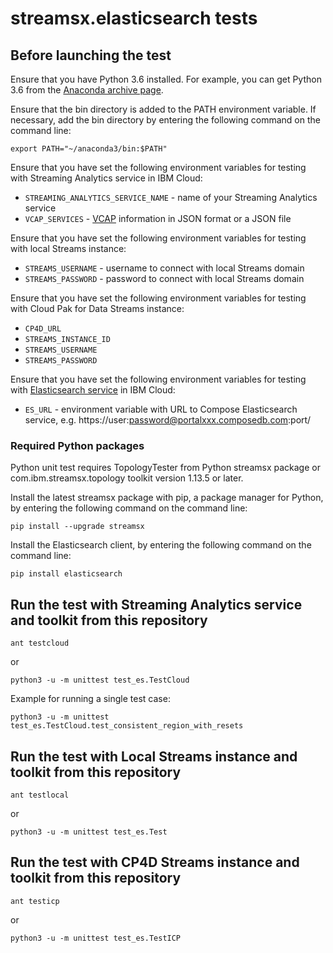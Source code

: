 # streamsx.elasticsearch tests

## Before launching the test

Ensure that you have Python 3.6 installed. For example, you can get Python 3.6 from the [Anaconda archive page](https://repo.continuum.io/archive/index.html).

Ensure that the bin directory is added to the PATH environment variable. If necessary, add the bin directory by entering the following command on the command line:

    export PATH="~/anaconda3/bin:$PATH"

Ensure that you have set the following environment variables for testing with Streaming Analytics service in IBM Cloud:

* `STREAMING_ANALYTICS_SERVICE_NAME` - name of your Streaming Analytics service
* `VCAP_SERVICES` - [VCAP](https://console.bluemix.net/docs/services/StreamingAnalytics/r_vcap_services.html#r_vcap_services) information in JSON format or a JSON file

Ensure that you have set the following environment variables for testing with local Streams instance:

* `STREAMS_USERNAME` - username to connect with local Streams domain
* `STREAMS_PASSWORD` - password to connect with local Streams domain

Ensure that you have set the following environment variables for testing with Cloud Pak for Data Streams instance:

* `CP4D_URL`
* `STREAMS_INSTANCE_ID`
* `STREAMS_USERNAME`
* `STREAMS_PASSWORD`

Ensure that you have set the following environment variables for testing with [Elasticsearch service](https://console.bluemix.net/docs/services/ComposeForElasticsearch/index.html#about-compose-for-elasticsearch) in IBM Cloud:

* `ES_URL` -  environment variable with URL to Compose Elasticsearch service, e.g. https://user:password@portalxxx.composedb.com:port/

### Required Python packages

Python unit test requires TopologyTester from Python streamsx package or com.ibm.streamsx.topology toolkit version 1.13.5 or later.

Install the latest streamsx package with pip, a package manager for Python, by entering the following command on the command line:

    pip install --upgrade streamsx


Install the Elasticsearch client, by entering the following command on the command line:

    pip install elasticsearch


## Run the test with Streaming Analytics service and toolkit from this repository

    ant testcloud

or

    python3 -u -m unittest test_es.TestCloud

Example for running a single test case:

    python3 -u -m unittest test_es.TestCloud.test_consistent_region_with_resets

## Run the test with Local Streams instance and toolkit from this repository

    ant testlocal

or

    python3 -u -m unittest test_es.Test

## Run the test with CP4D Streams instance and toolkit from this repository

    ant testicp

or

    python3 -u -m unittest test_es.TestICP


